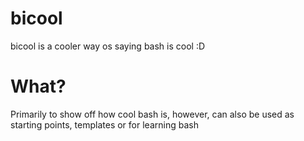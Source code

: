 # bicool
bicool is a cooler way os saying bash is cool :D

# What?
Primarily to show off how cool bash is, however, can also be used as starting points, templates or for learning bash
